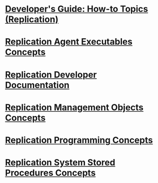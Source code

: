 # [Developer's Guide: How-to Topics (Replication)](developer-s-guide-how-to-topics-replication.md)
# [Replication Agent Executables Concepts](replication-agent-executables-concepts.md)
# [Replication Developer Documentation](replication-developer-documentation.md)
# [Replication Management Objects Concepts](replication-management-objects-concepts.md)
# [Replication Programming Concepts](replication-programming-concepts.md)
# [Replication System Stored Procedures Concepts](replication-system-stored-procedures-concepts.md)
